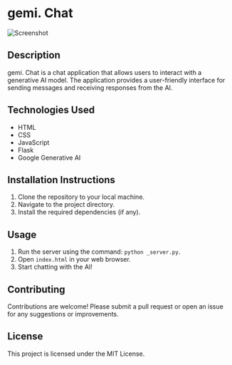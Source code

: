 # gemi. Chat
![Screenshot]([https://github.com/AHMEDALBREEM/gernerative-ai-paper/blob/main/screenshot.png])
## Description
gemi. Chat is a chat application that allows users to interact with a generative AI model. The application provides a user-friendly interface for sending messages and receiving responses from the AI.

## Technologies Used
- HTML
- CSS
- JavaScript
- Flask
- Google Generative AI

## Installation Instructions
1. Clone the repository to your local machine.
2. Navigate to the project directory.
3. Install the required dependencies (if any).

## Usage
1. Run the server using the command: `python _server.py`.
2. Open `index.html` in your web browser.
3. Start chatting with the AI!

## Contributing
Contributions are welcome! Please submit a pull request or open an issue for any suggestions or improvements.

## License
This project is licensed under the MIT License.
